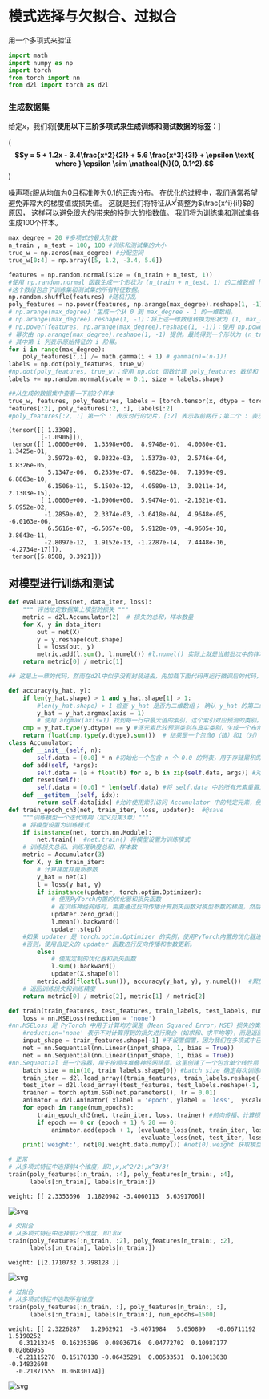 # 模式选择与欠拟合、过拟合
用一个多项式来验证


```python
import math
import numpy as np
import torch
from torch import nn
from d2l import torch as d2l
```

### 生成数据集

给定$x$，我们将[**使用以下三阶多项式来生成训练和测试数据的标签：**]

(**$$y = 5 + 1.2x - 3.4\frac{x^2}{2!} + 5.6 \frac{x^3}{3!} + \epsilon \text{ where }
\epsilon \sim \mathcal{N}(0, 0.1^2).$$**)

噪声项$\epsilon$服从均值为0且标准差为0.1的正态分布。
在优化的过程中，我们通常希望避免非常大的梯度值或损失值。
这就是我们将特征从$x^i$调整为$\frac{x^i}{i!}$的原因，
这样可以避免很大的$i$带来的特别大的指数值。
我们将为训练集和测试集各生成100个样本。


```python
max_degree = 20 #多项式的最大阶数
n_train , n_test = 100, 100 #训练和测试集的大小
true_w = np.zeros(max_degree) #分配空间
true_w[0:4] = np.array([5, 1.2, -3.4, 5.6])

features = np.random.normal(size = (n_train + n_test, 1)) 
#使用 np.random.normal 函数生成一个形状为 (n_train + n_test, 1) 的二维数组 features，其中的元素服从标准正态分布（均值为 0，标准差为 1）。
#这个数组包含了训练集和测试集的所有特征数据。
np.random.shuffle(features) #随机打乱
poly_features = np.power(features, np.arange(max_degree).reshape(1, -1))
# np.arange(max_degree)：生成一个从 0 到 max_degree - 1 的一维数组。
# np.arange(max_degree).reshape(1, -1)：将上述一维数组转换为形状为 (1, max_degree) 的二维数组。
# np.power(features, np.arange(max_degree).reshape(1, -1))：使用 np.power 函数对 features 数组中的每个元素进行幂运算，
# 幂次由 np.arange(max_degree).reshape(1, -1) 提供。最终得到一个形状为 (n_train + n_test, max_degree) 的二维数组 poly_features，
# 其中第 i 列表示原始特征的 i 阶幂。
for i in range(max_degree):
    poly_features[:,i] /= math.gamma(i + 1) # gamma(n)=(n-1)!
labels = np.dot(poly_features, true_w)
#np.dot(poly_features, true_w)：使用 np.dot 函数计算 poly_features 数组和 true_w 数组的点积，得到理论上的标签值。
labels += np.random.normal(scale = 0.1, size = labels.shape)
```


```python
##从生成的数据集中查看一下前2个样本
true_w, features, poly_features, labels = [torch.tensor(x, dtype = torch.float32) for x in [true_w, features, poly_features, labels]]
features[:2], poly_features[:2, :], labels[:2]
#poly_features[:2, :] 第一个 : 表示对行的切片，[:2] 表示取前两行；第二个 : 表示对列的切片，: 表示取所有列。
```




    (tensor([[ 1.3398],
             [-1.0906]]),
     tensor([[ 1.0000e+00,  1.3398e+00,  8.9748e-01,  4.0080e-01,  1.3425e-01,
               3.5972e-02,  8.0322e-03,  1.5373e-03,  2.5746e-04,  3.8326e-05,
               5.1347e-06,  6.2539e-07,  6.9823e-08,  7.1959e-09,  6.8863e-10,
               6.1506e-11,  5.1503e-12,  4.0589e-13,  3.0211e-14,  2.1303e-15],
             [ 1.0000e+00, -1.0906e+00,  5.9474e-01, -2.1621e-01,  5.8952e-02,
              -1.2859e-02,  2.3374e-03, -3.6418e-04,  4.9648e-05, -6.0163e-06,
               6.5616e-07, -6.5057e-08,  5.9128e-09, -4.9605e-10,  3.8643e-11,
              -2.8097e-12,  1.9152e-13, -1.2287e-14,  7.4448e-16, -4.2734e-17]]),
     tensor([5.8508, 0.3921]))



## 对模型进行训练和测试


```python
def evaluate_loss(net, data_iter, loss):
    """ 评估给定数据集上模型的损失 """
    metric = d2l.Accumulator(2)  # 损失的总和，样本数量
    for X, y in data_iter:
        out = net(X)
        y = y.reshape(out.shape)
        l = loss(out, y)
        metric.add(l.sum(), l.numel()) #l.numel() 实际上就是当前批次中的样本数量
    return metric[0] / metric[1]
```


```python
## 这是上一章的代码，然而在d2l中似乎没有封装进去，先加载下面代码再运行微调后的代码，可以通过。

def accuracy(y_hat, y):
    if len(y_hat.shape) > 1 and y_hat.shape[1] > 1: 
        #len(y_hat.shape) > 1 检查 y_hat 是否为二维数组； 确认 y_hat 的第二维（通常是类别数）大于1，意味着有多个类别
        y_hat = y_hat.argmax(axis = 1)
        # 使用 argmax(axis=1) 找到每一行中最大值的索引，这个索引对应预测的类别。argmax 返回的是每行最大值的列索引，即预测的类别标签。
    cmp = y_hat.type(y.dtype) == y #逐元素比较预测类别与真实类别，生成一个布尔数组。由于等式运算符“==”对数据类型很敏感， 因此我们将y_hat的数据类型转换为与y的数据类型一致。
    return float(cmp.type(y.dtype).sum())  # 结果是一个包含0（错）和1（对）的张量。
class Accumulator:
    def __init__(self, n):
        self.data = [0.0] * n #初始化一个包含 n 个 0.0 的列表，用于存储累积的值
    def add(self, *args):
        self.data = [a + float(b) for a, b in zip(self.data, args)] #对每一对 (a, b)，将 a（累加器中的当前值）和 b（新值）相加，并将结果转换成浮点数。
    def reset(self):
        self.data = [0.0] * len(self.data) #将 self.data 中的所有元素重置为 0.0，以便重新开始累积
    def __getitem__(self, idx):
        return self.data[idx] #允许使用索引访问 Accumulator 中的特定元素，例如 metric[0] 访问第一个累积值。
def train_epoch_ch3(net, train_iter, loss, updater):  #@save
    """训练模型一个迭代周期（定义见第3章）"""
    # 将模型设置为训练模式
    if isinstance(net, torch.nn.Module):  
        net.train()  #net.train() 将模型设置为训练模式
    # 训练损失总和、训练准确度总和、样本数
    metric = Accumulator(3)
    for X, y in train_iter:
        # 计算梯度并更新参数
        y_hat = net(X)
        l = loss(y_hat, y)
        if isinstance(updater, torch.optim.Optimizer):
            # 使用PyTorch内置的优化器和损失函数
            # 在训练神经网络时，需要通过反向传播计算损失函数对模型参数的梯度，然后使用优化器根据这些梯度更新参数。优化器决定了每次更新的方向和幅度，从而影响模型的收敛速度和最终性能。
            updater.zero_grad()
            l.mean().backward()
            updater.step()
    #如果 updater 是 torch.optim.Optimizer 的实例，使用PyTorch内置的优化器进行梯度清零、反向传播和参数更新。
    #否则，使用自定义的 updater 函数进行反向传播和参数更新。
        else:
            # 使用定制的优化器和损失函数
            l.sum().backward()
            updater(X.shape[0])
        metric.add(float(l.sum()), accuracy(y_hat, y), y.numel())  #累加当前批次的损失总和、正确预测的数量和样本总数。
    # 返回训练损失和训练精度
    return metric[0] / metric[2], metric[1] / metric[2]
```


```python
def train(train_features, test_features, train_labels, test_labels, num_epochs = 400):
    loss = nn.MSELoss(reduction = 'none')
#nn.MSELoss 是 PyTorch 中用于计算均方误差（Mean Squared Error，MSE）损失的类。
    #reduction='none' 表示不对计算得到的损失进行聚合（如求和、求平均等），而是返回每个样本的损失值。
    input_shape = train_features.shape[-1] #不设置偏置，因为我们在多项式中已经实现了它  train_features.shape[-1] 获取训练集特征张量最后一维的大小，即输入特征的维度。
    net = nn.Sequential(nn.Linear(input_shape, 1, bias = True))
    net = nn.Sequential(nn.Linear(input_shape, 1, bias = True)) 
#nn.Sequential 是一个容器，用于按顺序堆叠神经网络层。这里创建了一个包含单个线性层 nn.Linear 的模型，该线性层将输入特征从 input_shape 维映射到 1 维，并且设置 bias = True 表示包含偏置项。
    batch_size = min(10, train_labels.shape[0]) #batch_size 确定每次训练时使用的样本数量，取 10 和训练集标签数量的较小值
    train_iter = d2l.load_array((train_features, train_labels.reshape(-1, 1)), batch_size) #按批次获取数据
    test_iter = d2l.load_array((test_features, test_labels.reshape(-1, 1)), batch_size, is_train = False)
    trainer = torch.optim.SGD(net.parameters(), lr = 0.01)
    animator = d2l.Animator( xlabel = 'epoch', ylabel = 'loss',  yscale = 'log', xlim = [1, num_epochs], ylim = [1e-3, 1e2], legend = ['train', 'test'])
    for epoch in range(num_epochs):
        train_epoch_ch3(net, train_iter, loss, trainer) #前向传播、计算损失、反向传播更新参数等操作
        if epoch == 0 or (epoch + 1) % 20 == 0:
            animator.add(epoch + 1, (evaluate_loss(net, train_iter, loss),
                                     evaluate_loss(net, test_iter, loss)))  #每 20 个轮次（以及第 0 轮次），调用 evaluate_loss 函数计算并记录当前模型在训练集和测试集上的损失，并使用 animator.add 将损失值添加到绘图器中，以便后续绘制损失曲线。
    print('weight:', net[0].weight.data.numpy()) #net[0].weight 获取模型中第一个（也是唯一的）线性层的权重张量，data 属性获取张量中的数据，numpy() 方法将数据转换为 NumPy 数组并打印输出，显示训练得到的模型权重。
```


```python
# 正常
# 从多项式特征中选择前4个维度，即1,x,x^2/2!,x^3/3!
train(poly_features[:n_train, :4], poly_features[n_train:, :4],
      labels[:n_train], labels[n_train:])
```

    weight: [[ 2.3353696  1.1820982 -3.4060113  5.6391706]]
    


    
![svg](2.2-1output_9_1.svg)
    



```python
# 欠拟合
# 从多项式特征中选择前2个维度，即1和x
train(poly_features[:n_train, :2], poly_features[n_train:, :2],
      labels[:n_train], labels[n_train:])
```

    weight: [[2.1710732 3.798128 ]]
    


    
![svg](2.2-2output_10_1.svg)
    



```python
# 过拟合
# 从多项式特征中选取所有维度
train(poly_features[:n_train, :], poly_features[n_train:, :],
      labels[:n_train], labels[n_train:], num_epochs=1500)
```

    weight: [[ 2.3226287   1.2962921  -3.4071984   5.050899   -0.06711192  1.5190252
       0.31213245  0.16235386  0.08036716  0.04772702  0.10987177  0.02060955
      -0.21115278  0.15178138 -0.06435291  0.00533531  0.18013038 -0.14832698
      -0.21871555  0.06830174]]
    


    
![svg](2.2-3output_11_1.svg)
    



```python

```
